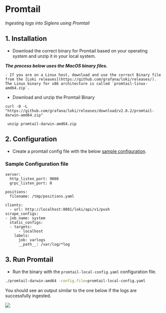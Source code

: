 # Promtail

*Ingesting logs into Siglens using Promtail*

## 1. Installation

- Download the correct binary for Promtail based on your operating system and unzip it in your local system. 

***The process below uses the MacOS binary files.***

    - If you are on a Linux host, download and use the correct Binary file from the [Loki releases](https://github.com/grafana/loki/releases/). The Linux binary for x86 architecture is called `promtail-linux-amd64.zip`.

-  Download and unzip the Promtail Binary
```
curl -O -L "https://github.com/grafana/loki/releases/download/v2.8.2/promtail-darwin-amd64.zip"

 unzip promtail-darwin-amd64.zip

```
## 2. Configuration

- Create a promtail config file with the below [sample configuration](#sample-configuration-file). 
### Sample Configuration file
```
server:
  http_listen_port: 9080
  grpc_listen_port: 0

positions:
  filename: /tmp/positions.yaml

clients:
  - url: http://localhost:8081/loki/api/v1/push
scrape_configs:
- job_name: system
  static_configs:
  - targets:
      - localhost
    labels:
      job: varlogs
      __path__: /var/log/*log
```
## 3. Run Promtail

- Run the binary with the `promtail-local-config.yaml` configuration file.

```bash
./promtail-darwin-amd64 -config.file=promtail-local-config.yaml
```

You should see an output similar to the one below if the logs are successfully ingested. 

![](../../static/tutorials/loki-ingestion.png)

